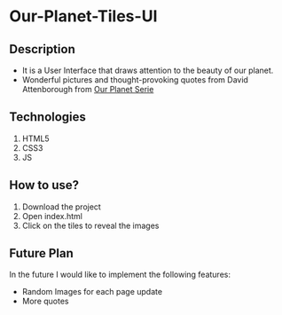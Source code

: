 # Our-Planet-Tiles-UI

## Description

- It is a User Interface that draws attention to the beauty of our planet.
- Wonderful pictures and thought-provoking quotes from David Attenborough from [Our Planet Serie](https://www.imdb.com/title/tt9253866/ 'Our Planet')

## Technologies

1. HTML5
2. CSS3
3. JS

## How to use?

1.  Download the project
2.  Open index.html
3.  Click on the tiles to reveal the images

## Future Plan

In the future I would like to implement the following features:

- Random Images for each page update
- More quotes
